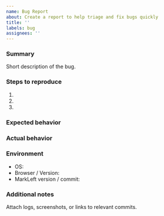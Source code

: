 ```yaml
---
name: Bug Report
about: Create a report to help triage and fix bugs quickly
title: ''
labels: bug
assignees: ''
---
```


### Summary
Short description of the bug.

### Steps to reproduce
1. 
2. 
3. 

### Expected behavior

### Actual behavior

### Environment
- OS:
- Browser / Version:
- MarkLeft version / commit:

### Additional notes
Attach logs, screenshots, or links to relevant commits.
